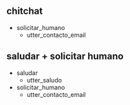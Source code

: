 ## chitchat
* solicitar_humano
    - utter_contacto_email

## saludar + solicitar humano
* saludar
    - utter_saludo
* solicitar_humano
    - utter_contacto_email